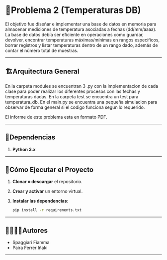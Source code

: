 # 🐍Problema 2 (Temperaturas DB)

El objetivo fue diseñar e implementar una base de datos en memoria para almacenar mediciones de temperatura asociadas a fechas (dd/mm/aaaa). La base de datos debía ser eficiente en operaciones como guardar, devolver, encontrar temperaturas máximas/mínimas en rangos específicos, borrar registros y listar temperaturas dentro de un rango dado, además de contar el número total de muestras.


---
## 🏗Arquitectura General

En la carpeta modules se encuentran 3 .py con la implementacion de cada clase para poder realizar los diferentes procesos con las fechas y temperaturas dadas. 
En la carpeta test se encuentra un test para temperatura_db.
En el main.py se encuentra una pequeña simulacion para observar de forma general si el codigo funciona segun lo requerido. 


El informe de este problema esta en formato PDF. 

---
## 📑Dependencias

1. **Python 3.x**



---
## 🚀Cómo Ejecutar el Proyecto
1. **Clonar o descargar** el repositorio.

2. **Crear y activar** un entorno virtual.

3. **Instalar las dependencias**:
   ```bash
   pip install -r requirements.txt
   ```
  

---
## 🙎‍♀️🙎‍♂️Autores

- Spaggiari Fiamma
- Paira Ferrer Iñaki

---

